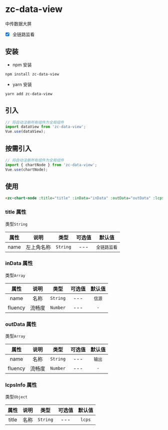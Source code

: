 # zc-data-view

中传数据大屏

- [x] 全链路监看

## 安装

- npm 安装

```bash
npm install zc-data-view
```

- yarn 安装

```
yarn add zc-data-view
```

## 引入

```javascript
// 将自动注册所有组件为全局组件
import dataView from 'zc-data-view';
Vue.use(dataView);
```

## 按需引入

```javascript
// 将自动注册所有组件为全局组件
import { chartNode } from 'zc-data-view';
Vue.use(chartNode);
```

## 使用

```html
<zc-chart-node :title="title" :inData="inData" :outData="outData" :lcpsInfo="lcpsInfo" />
```

### title 属性

类型`String`

| 属性 |    说明    |   类型   | 可选值 |    默认值    |
| :--: | :--------: | :------: | :----: | :----------: |
| name | 左上角名称 | `String` |  ---   | `全链路监看` |

### inData 属性

类型`Array`

|  属性   |  说明  |   类型   | 可选值 | 默认值 |
| :-----: | :----: | :------: | :----: | :----: |
|  name   |  名称  | `String` |  ---   | `信源` |
| fluency | 流畅度 | `Number` |  ---   |  `-`   |

### outData 属性

类型`Array`

|  属性   |  说明  |   类型   | 可选值 | 默认值 |
| :-----: | :----: | :------: | :----: | :----: |
|  name   |  名称  | `String` |  ---   | `输出` |
| fluency | 流畅度 | `Number` |  ---   |  `-`   |

### lcpsInfo 属性

类型`Object`

| 属性  | 说明 |   类型   | 可选值 | 默认值 |
| :---: | :--: | :------: | :----: | :----: |
| title | 名称 | `String` |  ---   | `lcps` |
